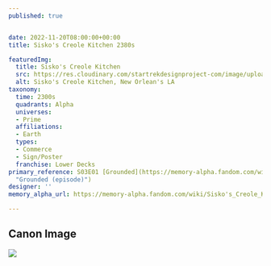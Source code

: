 ```yaml
---
published: true


date: 2022-11-20T08:00:00+00:00
title: Sisko's Creole Kitchen 2380s

featuredImg:
  title: Sisko's Creole Kitchen
  src: https://res.cloudinary.com/startrekdesignproject-com/image/upload/v1669265522/Siskos-Creole-Kitchen-2380s.png
  alt: Sisko's Creole Kitchen, New Orlean's LA
taxonomy:
  time: 2300s
  quadrants: Alpha
  universes:
  - Prime
  affiliations:
  - Earth
  types:
  - Commerce
  - Sign/Poster
  franchise: Lower Decks
primary_reference: S03E01 [Grounded](https://memory-alpha.fandom.com/wiki/Grounded_(episode)
  "Grounded (episode)")
designer: ''
memory_alpha_url: https://memory-alpha.fandom.com/wiki/Sisko's_Creole_Kitchen?so=search

---
```

## Canon Image

![](https://res.cloudinary.com/startrekdesignproject-com/image/upload/v1669093217/Sisko_s-Creole-Kitchen-2380s_LDS-3x1-1.jpg)